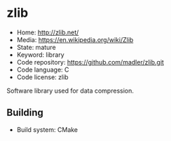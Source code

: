 # zlib

- Home: http://zlib.net/
- Media: https://en.wikipedia.org/wiki/Zlib
- State: mature
- Keyword: library
- Code repository: https://github.com/madler/zlib.git
- Code language: C
- Code license: zlib

Software library used for data compression.

## Building

- Build system: CMake
